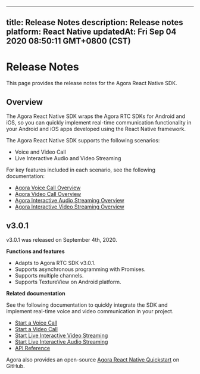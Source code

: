 
---
title: Release Notes
description: Release notes
platform: React Native
updatedAt: Fri Sep 04 2020 08:50:11 GMT+0800 (CST)
---
# Release Notes
This page provides the release notes for the Agora React Native SDK.

## Overview

The Agora React Native SDK wraps the Agora RTC SDKs for Android and iOS, so you can quickly implement real-time communication functionality in your Android and iOS apps developed using the React Native framework.

The Agora React Native SDK supports the following scenarios:

- Voice and Video Call
- Live Interactive Audio and Video Streaming

For key features included in each scenario, see the following documentation:

- [Agora Voice Call Overview](https://docs.agora.io/en/Voice/product_voice?platform=All%20Platforms)
- [Agora Video Call Overview](https://docs.agora.io/en/Video/product_video?platform=All%20Platforms)
- [Agora Interactive Audio Streaming Overview](https://docs.agora.io/en/Audio%20Broadcast/product_live_audio?platform=All_Platforms) 
- [Agora Interactive Video Streaming Overview](https://docs.agora.io/en/Interactive%20Broadcast/product_live?platform=All%20Platforms)

## v3.0.1

v3.0.1 was released on September 4th, 2020.

**Functions and features**

- Adapts to Agora RTC SDK v3.0.1.
- Supports asynchronous programming with Promises.
- Supports multiple channels.
- Supports TextureView on Android platform.

**Related documentation**

See the following documentation to quickly integrate the SDK and implement real-time voice and video communication in your project.

- [Start a Voice Call](../../en/Interactive%20Broadcast/start_call_audio_react_native.md)
- [Start a Video Call](../../en/Interactive%20Broadcast/start_call_react_native.md)
- [Start Live Interactive Video Streaming](../../en/Interactive%20Broadcast/start_live_react_native.md)
- [Start Live Interactive Audio Streaming](../../en/Interactive%20Broadcast/start_live_audio_react_native.md)
- [API Reference](https://docs.agora.io/en/Interactive%20Broadcast/API%20Reference/react_native/index.html)

Agora also provides an open-source [Agora React Native Quickstart](https://github.com/AgoraIO-Community/Agora-RN-Quickstart) on GitHub.
